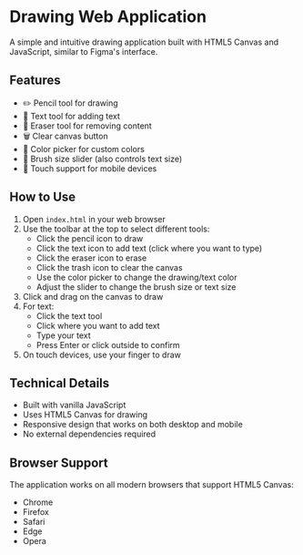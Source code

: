# Drawing Web Application

A simple and intuitive drawing application built with HTML5 Canvas and JavaScript, similar to Figma's interface.

## Features

- ✏️ Pencil tool for drawing
- 📝 Text tool for adding text
- 🧹 Eraser tool for removing content
- 🗑️ Clear canvas button
- 🎨 Color picker for custom colors
- 📏 Brush size slider (also controls text size)
- 📱 Touch support for mobile devices

## How to Use

1. Open `index.html` in your web browser
2. Use the toolbar at the top to select different tools:
   - Click the pencil icon to draw
   - Click the text icon to add text (click where you want to type)
   - Click the eraser icon to erase
   - Click the trash icon to clear the canvas
   - Use the color picker to change the drawing/text color
   - Adjust the slider to change the brush size or text size
3. Click and drag on the canvas to draw
4. For text:
   - Click the text tool
   - Click where you want to add text
   - Type your text
   - Press Enter or click outside to confirm
5. On touch devices, use your finger to draw

## Technical Details

- Built with vanilla JavaScript
- Uses HTML5 Canvas for drawing
- Responsive design that works on both desktop and mobile
- No external dependencies required

## Browser Support

The application works on all modern browsers that support HTML5 Canvas:
- Chrome
- Firefox
- Safari
- Edge
- Opera
